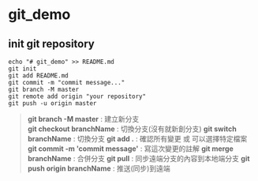 # git_demo

## init git repository

```
echo "# git_demo" >> README.md
git init
git add README.md
git commit -m "commit message..."
git branch -M master
git remote add origin "your repository"
git push -u origin master
```

> **git branch -M master** : 建立新分支  
> **git checkout branchName** : 切換分支(沒有就新創分支)
> **git switch branchName** : 切換分支
> **git add .** : 確認所有變更 或 可以選擇特定檔案
> **git commit -m 'commit message'** : 寫這次變更的註解
> **git merge branchName** : 合併分支
> **git pull** : 同步遠端分支的內容到本地端分支
> **git push origin branchName** : 推送(同步)到遠端
